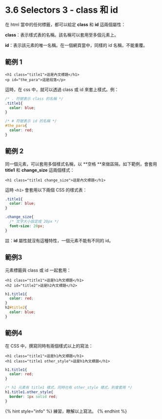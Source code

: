 # 3.6 Selectors 3 - class 和 id

在 html 當中的任何標籤，都可以給定 **class** 和 **id** 這兩個屬性：

**class**：表示樣式表的名稱。該名稱可以套用至多個元素上。

**id**：表示該元素的唯一名稱。在一個網頁當中，同樣的 id 名稱，不能重覆。

## 範例 1

```markup
<h1 class="title1">這是內文標題</h1>
<p id="the_para">這是段落</p>
```

這時，在 css 中，就可以透過 class 或 id 來套上樣式。例：

```css
/* . 符號表示 class 的名稱 */
.title1{
  color: blue;
}

/* # 符號表示 id 的名稱 */
#the_para{
  color: red;
}
```

## 範例 2

同一個元素，可以套用多個樣式名稱，以 **空格 **來做區隔，如下範例，會套用 **title1** 和 **change\_size** 這兩個樣式：

```markup
<h1 class="title1 change_size">這是內文標題</h1>
```

這時 `<h1>` 會套用以下兩個 CSS 的樣式表：

```css
.title1{
  color: blue;
}

.change_size{
  /* 文字大小設定成 20px */
  font-size: 20px;
}
```

註：**id** 屬性就沒有這種特性，一個元素不能有不同的 id。

## 範例3

元素標籤與 class 或 id 一起套用：

```markup
<h1 class="title1">這是h1內文標題</h1>
<h2 id="title2">這是h2內文標題</h2>
```

```css
h1.title1{
  color: red;
}
h2#title2{
  color: blue;
}
```

## 範例4

在 CSS 中，撰寫同時有兩個樣式以上的寫法：

```markup
<h1 class="title1">這是h1內文標題</h1>
<h1 class="title1 other_style">這是h1內文標題</h1>
```

```css
h1.title1{
  color: red;
}

/* h1 元素有 title1 樣式，同時也有 other_style 樣式，則會套用 */
h1.title1.other_style{
  border: 1px solid red;
}
```

{% hint style="info" %}
練習，瞭解以上寫法。
{% endhint %}
